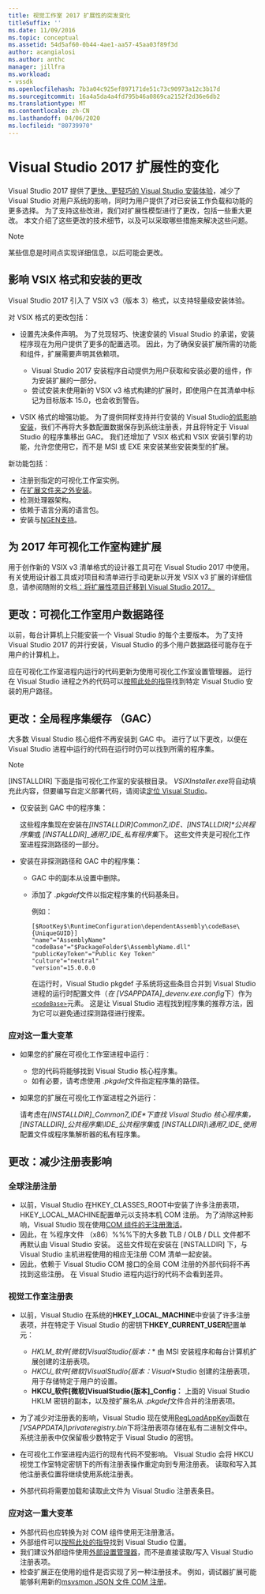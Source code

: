 ```yaml
---
title: 视觉工作室 2017 扩展性的突发变化
titleSuffix: ''
ms.date: 11/09/2016
ms.topic: conceptual
ms.assetid: 54d5af60-0b44-4ae1-aa57-45aa03f89f3d
author: acangialosi
ms.author: anthc
manager: jillfra
ms.workload:
- vssdk
ms.openlocfilehash: 7b3a04c925ef897171de51c73c90973a12c3b17d
ms.sourcegitcommit: 16a4a5da4a4fd795b46a0869ca2152f2d36e6db2
ms.translationtype: MT
ms.contentlocale: zh-CN
ms.lasthandoff: 04/06/2020
ms.locfileid: "80739970"
---
```

# <a name="changes-in-visual-studio-2017-extensibility"></a>Visual Studio 2017 扩展性的变化

Visual Studio 2017 提供了[更快、更轻巧的 Visual Studio 安装体验](https://devblogs.microsoft.com/visualstudio/faster-leaner-visual-studio-installer)，减少了 Visual Studio 对用户系统的影响，同时为用户提供了对已安装工作负载和功能的更多选择。 为了支持这些改进，我们对扩展性模型进行了更改，包括一些重大更改。 本文介绍了这些更改的技术细节，以及可以采取哪些措施来解决这些问题。

> [!NOTE]
> 某些信息是时间点实现详细信息，以后可能会更改。

## <a name="changes-affecting-vsix-format-and-installation"></a>影响 VSIX 格式和安装的更改

Visual Studio 2017 引入了 VSIX v3（版本 3）格式，以支持轻量级安装体验。

对 VSIX 格式的更改包括：

* 设置先决条件声明。 为了兑现轻巧、快速安装的 Visual Studio 的承诺，安装程序现在为用户提供了更多的配置选项。 因此，为了确保安装扩展所需的功能和组件，扩展需要声明其依赖项。

  * Visual Studio 2017 安装程序自动提供为用户获取和安装必要的组件，作为安装扩展的一部分。
  * 尝试安装未使用新的 VSIX v3 格式构建的扩展时，即使用户在其清单中标记为目标版本 15.0，也会收到警告。

* VSIX 格式的增强功能。 为了提供同样支持并行安装的 Visual Studio[的低影响安装](https://devblogs.microsoft.com/visualstudio/anatomy-of-a-low-impact-visual-studio-install)，我们不再将大多数配置数据保存到系统注册表，并且将特定于 Visual Studio 的程序集移出 GAC。 我们还增加了 VSIX 格式和 VSIX 安装引擎的功能，允许您使用它，而不是 MSI 或 EXE 来安装某些安装类型的扩展。

新功能包括：

* 注册到指定的可视化工作室实例。
* 在[扩展文件夹之外安装](set-install-root.md)。
* 检测处理器架构。
* 依赖于语言分离的语言包。
* 安装与[NGEN支持](ngen-support.md)。

## <a name="build-an-extension-for-visual-studio-2017"></a>为 2017 年可视化工作室构建扩展

用于创作新的 VSIX v3 清单格式的设计器工具可在 Visual Studio 2017 中使用。 有关使用设计器工具或对项目和清单进行手动更新以开发 VSIX v3 扩展的详细信息，请参阅随附的文档[：将扩展性项目迁移到 Visual Studio 2017。](how-to-migrate-extensibility-projects-to-visual-studio-2017.md)

## <a name="change-visual-studio-user-data-path"></a>更改：可视化工作室用户数据路径

以前，每台计算机上只能安装一个 Visual Studio 的每个主要版本。 为了支持 Visual Studio 2017 的并行安装，Visual Studio 的多个用户数据路径可能存在于用户的计算机上。

应在可视化工作室进程内运行的代码更新为使用可视化工作室设置管理器。 运行在 Visual Studio 进程之外的代码可以[按照此处的指导](locating-visual-studio.md)找到特定 Visual Studio 安装的用户路径。

## <a name="change-global-assembly-cache-gac"></a>更改：全局程序集缓存 （GAC）

大多数 Visual Studio 核心组件不再安装到 GAC 中。 进行了以下更改，以便在 Visual Studio 进程中运行的代码在运行时仍可以找到所需的程序集。

> [!NOTE]
> [INSTALLDIR] 下面是指可视化工作室的安装根目录。 *VSIXInstaller.exe*将自动填充此内容，但要编写自定义部署代码，请阅读[定位 Visual Studio](locating-visual-studio.md)。

* 仅安装到 GAC 中的程序集：

  这些程序集现在安装在<em>[INSTALLDIR]_Common7_IDE、[INSTALLDIR]_\*公共程序集</em>或 *[INSTALLDIR]_通用7_IDE_私有程序集*下。 这些文件夹是可视化工作室进程探测路径的一部分。

* 安装在非探测路径和 GAC 中的程序集：

  * GAC 中的副本从设置中删除。
  * 添加了 *.pkgdef*文件以指定程序集的代码基条目。

    例如：

    ```
    [$RootKey$\RuntimeConfiguration\dependentAssembly\codeBase\{UniqueGUID}]
    "name"="AssemblyName" "codeBase"="$PackageFolder$\AssemblyName.dll"
    "publicKeyToken"="Public Key Token"
    "culture"="neutral"
    "version"=15.0.0.0
    ```

    在运行时，Visual Studio pkgdef 子系统将这些条目合并到 Visual Studio 进程的运行时配置文件（*在 [VSAPPDATA]_devenv.exe.config*下）作为[`<codeBase>`](/dotnet/framework/configure-apps/file-schema/runtime/codebase-element)元素。 这是让 Visual Studio 进程找到程序集的推荐方法，因为它可以避免通过探测路径进行搜索。

### <a name="reacting-to-this-breaking-change"></a>应对这一重大变革

* 如果您的扩展在可视化工作室进程中运行：

  * 您的代码将能够找到 Visual Studio 核心程序集。
  * 如有必要，请考虑使用 *.pkgdef*文件指定程序集的路径。

* 如果您的扩展在可视化工作室进程之外运行：

  请考虑在<em>[INSTALLDIR]_Common7_IDE\*下查找 Visual Studio 核心程序集，[INSTALLDIR]_公共程序集\IDE_公共程序集</em>或 *[INSTALLDIR]\通用7_IDE_使用*配置文件或程序集解析器的私有程序集。

## <a name="change-reduce-registry-impact"></a>更改：减少注册表影响

### <a name="global-com-registration"></a>全球注册注册

* 以前，Visual Studio 在HKEY_CLASSES_ROOT中安装了许多注册表项，HKEY_LOCAL_MACHINE配置单元以支持本机 COM 注册。 为了消除这种影响，Visual Studio 现在使用[COM 组件的无注册激活](https://msdn.microsoft.com/library/ms973913.aspx)。
* 因此，在 %程序文件 （x86）%%%下的大多数 TLB / OLB / DLL 文件都不再默认由 Visual Studio 安装。 这些文件现在安装在 [INSTALLDIR] 下，与 Visual Studio 主机进程使用的相应无注册 COM 清单一起安装。
* 因此，依赖于 Visual Studio COM 接口的全局 COM 注册的外部代码将不再找到这些注册。 在 Visual Studio 进程内运行的代码不会看到差异。

### <a name="visual-studio-registry"></a>视觉工作室注册表

* 以前，Visual Studio 在系统的**HKEY_LOCAL_MACHINE**中安装了许多注册表项，并在特定于 Visual Studio 的密钥下**HKEY_CURRENT_USER**配置单元：

  * **HKLM_软件[微软]VisualStudio\{版本*：** 由 MSI 安装程序和每台计算机扩展创建的注册表项。
  * **HKCU_软件[微软]VisualStudio\{版本*：Visual**Studio 创建的注册表项，用于存储特定于用户的设置。
  * **HKCU_软件[微软]VisualStudio\{版本]_Config：** 上面的 Visual Studio HKLM 密钥的副本，以及按扩展名从 *.pkgdef*文件合并的注册表项。

* 为了减少对注册表的影响，Visual Studio 现在使用[RegLoadAppKey](/windows/desktop/api/winreg/nf-winreg-regloadappkeya)函数在 *[VSAPPDATA]\privateregistry.bin*下将注册表项存储在私有二进制文件中。 系统注册表中仅保留极少数特定于 Visual Studio 的密钥。
* 在可视化工作室进程内运行的现有代码不受影响。 Visual Studio 会将 HKCU 视觉工作室特定密钥下的所有注册表操作重定向到专用注册表。 读取和写入其他注册表位置将继续使用系统注册表。
* 外部代码将需要加载和读取此文件为 Visual Studio 注册表条目。

### <a name="react-to-this-breaking-change"></a>应对这一重大变革

* 外部代码也应转换为对 COM 组件使用无注册激活。
* 外部组件可以[按照此处的指导](https://devblogs.microsoft.com/setup/changes-to-visual-studio-15-setup)找到 Visual Studio 位置。
* 我们建议外部组件使用[外部设置管理器](/dotnet/api/microsoft.visualstudio.settings.externalsettingsmanager)，而不是直接读取/写入 Visual Studio 注册表项。
* 检查扩展正在使用的组件是否实现了另一种注册技术。 例如，调试器扩展可能能够利用新的[msvsmon JSON 文件 COM 注册](migrate-debugger-COM-registration.md)。
